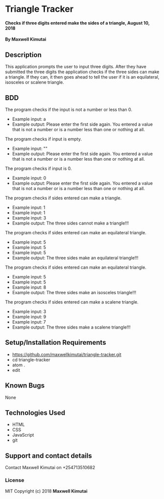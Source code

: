 # Triangle Tracker
#### Checks if three digits entered make the sides of a triangle, August 10, 2018
#### By **Maxwell Kimutai**
## Description
This application prompts the user to input three digits. After they have submitted the three digits the application checks if the three sides can make a triangle. If they can, it then goes ahead to tell the user if it is an equilateral, isosceles or scalene triangle.
## BDD
The program checks if the input is not a number or less than 0.
* Example input: a
* Example output: Please enter the first side again. You entered a value that is not a number or is a number less than one or nothing at all.

The program checks if input is empty.
* Example input: ""
* Example output: Please enter the first side again. You entered a value that is not a number or is a number less than one or nothing at all.

The program checks if input is 0.
* Example input: 0
* Example output: Please enter the first side again. You entered a value that is not a number or is a number less than one or nothing at all.

The program checks if sides entered can make a triangle.
* Example input: 1
* Example input: 1
* Example input: 3
* Example output: The three sides cannot make a triangle!!!

The program checks if sides entered can make an equilateral triangle.
* Example input: 5
* Example input: 5
* Example input: 5
* Example output: The three sides make an equilateral triangle!!!

The program checks if sides entered can make an equilateral triangle.
* Example input: 5
* Example input: 5
* Example input: 8
* Example output: The three sides make an isosceles triangle!!!

The program checks if sides entered can make a scalene triangle.
* Example input: 3
* Example input: 9
* Example input: 7
* Example output: The three sides make a scalene triangle!!!

## Setup/Installation Requirements
* https://github.com/maxwellkimutai/triangle-tracker.git
* cd triangle-tracker
* atom .
* edit
## Known Bugs
None
## Technologies Used
* HTML
* CSS
* JavaScript
* git
## Support and contact details
Contact Maxwell Kimutai on +254713510682
### License
MIT
Copyright (c) 2018 **Maxwell Kimutai**
